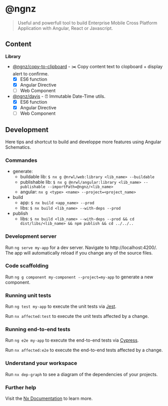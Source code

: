 # @ngnz

> Useful and powerfull tool to build Enterprise Mobile Cross Platform Application with Angular, React or Javascript. 

## Content

**Library**
- [@ngnz/copy-to-clipboard](libs/copy-to-clipboard/README.md) - ✂️ Copy content text to clopboard + display alert to confirme.
  - [x] ES6 function
  - [x] Angular Directive
  - [ ] Web Component

- [@ngnz/dayjs](libs/dayjs/README.md) - ⏰ Immutable Date-Time utils.
  - [x] ES6 function
  - [x] Angular Directive
  - [ ] Web Component

## Development
Here tips and shortcut to build and developpe more features using Angular Schematics.
### Commandes
- generate:
  - buildable lib: `$ nx g @nrwl/web:library <lib_name> --buildable`
  - publishable lib: `$ nx g @nrwl/angular:library <lib_name> --publishable --importPath=@ngnz/<lib_name>`
  - angular: `nx g <type> <name> --project=<project_name>`
- build 
  - app: `$ nx build <app_name> --prod`
  - libs: `$ nx build <lib_name> --with-deps --prod`
- publish
  - libs: `$ nx build <lib_name> --with-deps --prod && cd dist/libs/<lib_name> && npm publish && cd ../../..`


### Development server

Run `ng serve my-app` for a dev server. Navigate to http://localhost:4200/. The app will automatically reload if you change any of the source files.

### Code scaffolding

Run `ng g component my-component --project=my-app` to generate a new component.

### Running unit tests

Run `ng test my-app` to execute the unit tests via [Jest](https://jestjs.io).

Run `nx affected:test` to execute the unit tests affected by a change.

### Running end-to-end tests

Run `ng e2e my-app` to execute the end-to-end tests via [Cypress](https://www.cypress.io).

Run `nx affected:e2e` to execute the end-to-end tests affected by a change.

### Understand your workspace

Run `nx dep-graph` to see a diagram of the dependencies of your projects.

### Further help

Visit the [Nx Documentation](https://nx.dev/angular) to learn more.